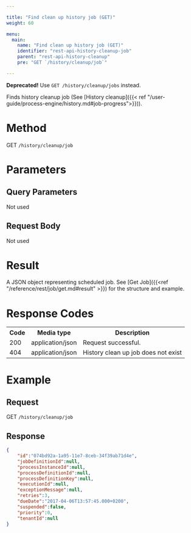 ```yaml
---

title: "Find clean up history job (GET)"
weight: 60

menu:
  main:
    name: "Find clean up history job (GET)"
    identifier: "rest-api-history-cleanup-job"
    parent: "rest-api-history-cleanup"
    pre: "GET `/history/cleanup/job`"

---
```

<b>Deprecated!</b> Use `GET /history/cleanup/jobs` instead.

Finds history cleanup job (See [History cleanup]({{< ref "/user-guide/process-engine/history.md#job-progress">}})).

# Method

GET `/history/cleanup/job`


# Parameters

## Query Parameters

Not used

## Request Body

Not used

# Result

A JSON object representing scheduled job.
See [Get Job]({{<ref "/reference/rest/job/get.md#result" >}}) for the structure and example.

# Response Codes

<table class="table table-striped">
  <tr>
    <th>Code</th>
    <th>Media type</th>
    <th>Description</th>
  </tr>
  <tr>
    <td>200</td>
    <td>application/json</td>
    <td>Request successful.</td>
  </tr>
   <tr>
    <td>404</td>
    <td>application/json</td>
    <td>History clean up job does not exist</td>
  </tr>
</table>

# Example

## Request

GET `/history/cleanup/job`

## Response

```json
{
    "id":"074bd92a-1a95-11e7-8ceb-34f39ab71d4e",
    "jobDefinitionId":null,
    "processInstanceId":null,
    "processDefinitionId":null,
    "processDefinitionKey":null,
    "executionId":null,
    "exceptionMessage":null,
    "retries":3,
    "dueDate":"2017-04-06T13:57:45.000+0200",
    "suspended":false,
    "priority":0,
    "tenantId":null
}
```
